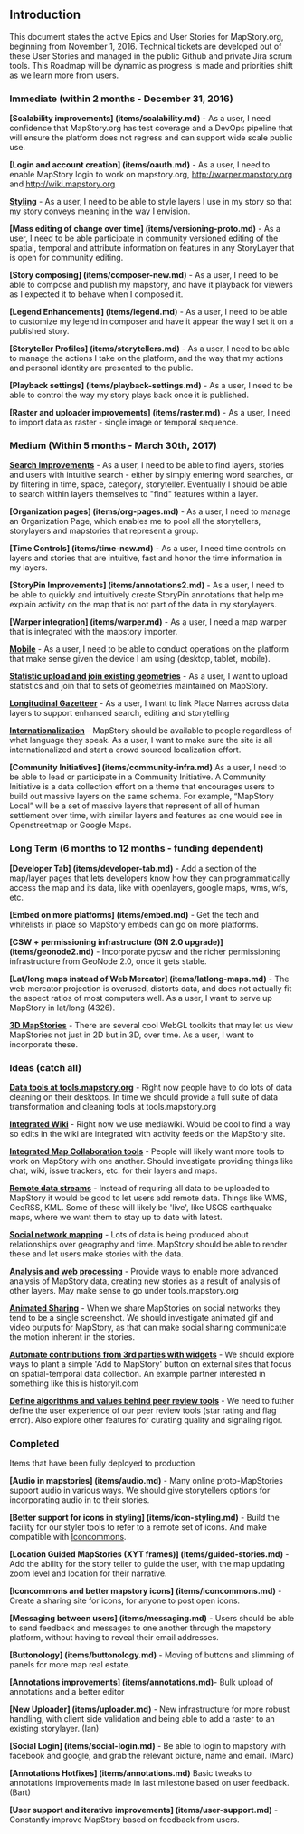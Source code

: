## Introduction

This document states the active Epics and User Stories for MapStory.org, beginning from November 1, 2016. Technical tickets are developed out of these User Stories and managed in the public Github and private Jira scrum tools. This Roadmap will be dynamic as progress is made and priorities shift as we learn more from users.

### Immediate (within 2 months - December 31, 2016)

**[Scalability improvements] (items/scalability.md)** - As a user, I need confidence that MapStory.org has test coverage and a DevOps pipeline that will ensure the platform does not regress and can support wide scale public use.

**[Login and account creation] (items/oauth.md)** - As a user, I need to enable MapStory login to work on mapstory.org, http://warper.mapstory.org and http://wiki.mapstory.org

**[Styling](items/styling.md)** - As a user, I need to be able to style layers I use in my story so that my story conveys meaning in the way I envision.

**[Mass editing of change over time] (items/versioning-proto.md)** - As a user, I need to be able participate in community versioned editing of the spatial, temporal and attribute information on features in any StoryLayer that is open for community editing.

**[Story composing] (items/composer-new.md)** - As a user, I need to be able to compose and publish my mapstory, and have it playback for viewers as I expected it to behave when I composed it.

**[Legend Enhancements] (items/legend.md)** - As a user, I need to be able to customize my legend in composer and have it appear the way I set it on a published story.

**[Storyteller Profiles] (items/storytellers.md)** - As a user, I need to be able to manage the actions I take on the platform, and the way that my actions and personal identity are presented to the public.

**[Playback settings] (items/playback-settings.md)** - As a user, I need to be able to control the way my story plays back once it is published.

**[Raster and uploader improvements] (items/raster.md)** - As a user, I need to import data as raster - single image or temporal sequence.

### Medium (Within 5 months - March 30th, 2017)

**[Search Improvements](items/find-near.md)** - As a user, I need to be able to find layers, stories and users with intuitive search - either by simply entering word searches, or by filtering in time, space, category, storyteller. Eventually I should be able to search within layers themselves to "find" features within a layer.

**[Organization pages] (items/org-pages.md)** - As a user, I need to manage an Organization Page, which enables me to pool all the storytellers, storylayers and mapstories that represent a group.

**[Time Controls] (items/time-new.md)** - As a user, I need time controls on layers and stories that are intuitive, fast and honor the time information in my layers.

**[StoryPin Improvements] (items/annotations2.md)** - As a user, I need to be able to quickly and intuitively create StoryPin annotations that help me explain activity on the map that is not part of the data in my storylayers.

**[Warper integration] (items/warper.md)** - As a user, I need a map warper that is integrated with the mapstory importer.

**[Mobile](items/mobile.md)** - As a user, I need to be able to conduct operations on the platform that make sense given the device I am using (desktop, tablet, mobile).

**[Statistic upload and join existing geometries](items/table-join.md)** - As a user, I want to upload statistics and join that to sets of geometries maintained on MapStory.

**[Longitudinal Gazetteer](items/longitudinal-gazetteer.md)** - As a user, I want to link Place Names across data layers to support enhanced search, editing and storytelling

**[Internationalization](items/i18n.md)** - MapStory should be available to people regardless of what language they
speak. As a user, I want to make sure the site is all internationalized and start a crowd sourced localization effort.

**[Community Initiatives] (items/community-infra.md)** As a user, I need to be able to lead or participate in a Community Initiative. A Community Initiative is a data collection effort on a theme that encourages users to build out massive layers on the same schema. For example, “MapStory Local” will be a set of massive layers that represent of all of human settlement over time, with similar layers and features as one would see in Openstreetmap or Google Maps.

### Long Term (6 months to 12 months - funding dependent)

**[Developer Tab] (items/developer-tab.md)** - Add a section of the map/layer pages that lets developers know how
they can programmatically access the map and its data, like with openlayers, google maps, wms, wfs, etc.

**[Embed on more platforms] (items/embed.md)** - Get the tech and whitelists in place so MapStory embeds can go on
more platforms.

**[CSW + permissioning infrastructure (GN 2.0 upgrade)] (items/geonode2.md)** - Incorporate pycsw and the richer
permissioning infrastructure from GeoNode 2.0, once it gets stable.

**[Lat/long maps instead of Web Mercator] (items/latlong-maps.md)** - The web mercator projection is overused, distorts data, and
does not actually fit the aspect ratios of most computers well. As a user, I want to serve up MapStory in lat/long (4326).

**[3D MapStories](items/3d.md)** - There are several cool WebGL toolkits that may let us view MapStories not just in
2D but in 3D, over time. As a user, I want to incorporate these.

### Ideas (catch all)

**[Data tools at tools.mapstory.org](items/tools.md)** - Right now people have to do lots of data cleaning
on their desktops. In time we should provide a full suite of data transformation and cleaning tools at 
tools.mapstory.org

**[Integrated Wiki](items/integrated-wiki.md)** - Right now we use mediawiki. Would be cool to find a way so edits
in the wiki are integrated with activity feeds on the MapStory site.

**[Integrated Map Collaboration tools](items/integrated-collab.md)** - People will likely want more tools to 
work on MapStory with one another. Should investigate providing things like chat, wiki, issue trackers, etc.
for their layers and maps.

**[Remote data streams](items/remote-data.md)** - Instead of requiring all data to be uploaded to MapStory it
would be good to let users add remote data. Things like WMS, GeoRSS, KML. Some of these will likely be 'live', like
USGS earthquake maps, where we want them to stay up to date with latest.

**[Social network mapping](items/social-network-maps.md)** - Lots of data is being produced about relationships over
geography and time. MapStory should be able to render these and let users make stories with the data.

**[Analysis and web processing](items/analysis.md)** - Provide ways to enable more advanced analysis of MapStory data, 
creating new stories as a result of analysis of other layers. May make sense to go under tools.mapstory.org

**[Animated Sharing](items/animated-sharing.md)** - When we share MapStories on social networks they tend to be a 
single screenshot. We should investigate animated gif and video outputs for MapStory, as that can make social
sharing communicate the motion inherent in the stories.

**[Automate contributions from 3rd parties with widgets](items/widgets.md)** - We should explore ways to plant a simple
'Add to MapStory' button on external sites that focus on spatial-temporal data collection. An example partner interested
in something like this is historyit.com

**[Define algorithms and values behind peer review tools](items/peer-review.md)** - We need to futher define the user experience
of our peer review tools (star rating and flag error). Also explore other features for curating quality and signaling rigor.

### Completed

Items that have been fully deployed to production

**[Audio in mapstories] (items/audio.md)** - Many online proto-MapStories support audio in various ways. We should 
give storytellers options for incorporating audio in to their stories.

**[Better support for icons in styling] (items/icon-styling.md)** - Build the facility for our styler tools to refer
to a remote set of icons. And make compatible with [Iconcommons](items/iconcommons.md).

**[Location Guided MapStories (XYT frames)] (items/guided-stories.md)** - Add the ability for the story teller to 
guide the user, with the map updating zoom level and location for their narrative.

**[Iconcommons and better mapstory icons] (items/iconcommons.md)** - Create a sharing site for icons, for anyone to post 
open icons. 

**[Messaging between users] (items/messaging.md)** - Users should be able to send feedback and messages to one another
through the mapstory platform, without having to reveal their email addresses.

**[Buttonology] (items/buttonology.md)** - Moving of buttons and slimming of panels for more map real estate. 

**[Annotations improvements] (items/annotations.md)**- Bulk upload of annotations and a better editor

**[New Uploader] (items/uploader.md)** - New infrastructure for more robust handling, with client side validation and 
being able to add a raster to an existing storylayer. (Ian)

**[Social Login] (items/social-login.md)** - Be able to login to mapstory with facebook and google, and grab the relevant 
picture, name and email. (Marc)

**[Annotations Hotfixes] (items/annotations.md)** Basic tweaks to annotations improvements made in last milestone based on user feedback. (Bart)

**[User support and iterative improvements] (items/user-support.md)** - Constantly improve MapStory based on feedback
from users. 
